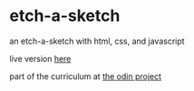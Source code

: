 # etch-a-sketch

an etch-a-sketch with html, css, and javascript

live version [here](https://anton-3.github.io/etch-a-sketch/)

part of the curriculum at [the odin project](https://www.theodinproject.com/courses/web-development-101/lessons/etch-a-sketch-project)

